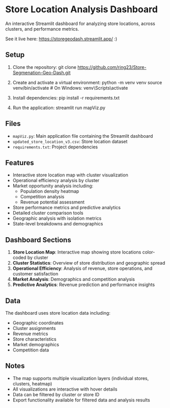 # Store Location Analysis Dashboard

An interactive Streamlit dashboard for analyzing store locations, across clusters, and performance metrics.

See it live here: https://storegeodash.streamlit.app/ :)

## Setup

1. Clone the repository:
git clone https://github.com/ring23/Store-Segmenation-Geo-Dash.git

2. Create and activate a virtual environment:
python -m venv venv
source venv/bin/activate  # On Windows: venv\Scripts\activate

3. Install dependencies:
pip install -r requirements.txt

4. Run the application:
streamlit run mapViz.py

## Files
- `mapViz.py`: Main application file containing the Streamlit dashboard
- `updated_store_location_v3.csv`: Store location dataset
- `requirements.txt`: Project dependencies

## Features
- Interactive store location map with cluster visualization
- Operational efficiency analysis by cluster
- Market opportunity analysis including:
  - Population density heatmap
  - Competition analysis
  - Revenue potential assessment
- Store performance metrics and predictive analytics
- Detailed cluster comparison tools
- Geographic analysis with isolation metrics
- State-level breakdowns and demographics

## Dashboard Sections
1. **Store Location Map**: Interactive map showing store locations color-coded by cluster
2. **Cluster Statistics**: Overview of store distribution and geographic spread
3. **Operational Efficiency**: Analysis of revenue, store operations, and customer satisfaction
4. **Market Analysis**: Demographics and competition analysis
5. **Predictive Analytics**: Revenue prediction and performance insights

## Data
The dashboard uses store location data including:
- Geographic coordinates
- Cluster assignments
- Revenue metrics
- Store characteristics
- Market demographics
- Competition data

## Notes
- The map supports multiple visualization layers (individual stores, clusters, heatmap)
- All visualizations are interactive with hover details
- Data can be filtered by cluster or store ID
- Export functionality available for filtered data and analysis results 
